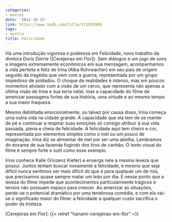 ```yaml
---
categories:
- movies
date: '2012-10-25'
link: https://www.imdb.com/title/tt1835980
tags:
- mostra
title: Felicidade
---
```


Há uma introdução vigorosa e poderosa em Felicidade, novo trabalho da diretora Doris Dörrie ([Cerejeiras em Flor]). Sem diálogos e um jogo de sons e imagens extremamente econômicos em sua mensagem, acompanhamos a vida perfeita e feliz de Irina (Alba Rohrwacher) em seu país de origem seguido da tragédia que vem com a guerra, representada por um grupo impiedoso de soldados. O choque de realidades é intenso, mas em poucos momentos aliviado com a visão de um cervo, que representa não apenas a última visão de Irina e sua terra natal, mas a capacidade do filme de amenizar passagens fortes de sua história, uma virtude e ao mesmo tempo a sua maior fraqueza.

Mesmo debilitada emocionalmente, ou talvez por causa disso, Irina começa uma outra vida na cidade grande. A capacidade que ela tem de se manter de pé e continuar a respirar suas emoções só consigo atribuir à sua vida passada, plena e cheia de felicidade. A felicidade aqui tem cheiro e cor, representada por elementos simples como o mel ou um pouco de imaginação. Irina diz se alimentar de mel por ser uma abelha. Lembramos do enxame de sua fazenda fugindo dos tiros de canhão. O texto visual do filme é sempre forte e sutil como esse exemplo.

Irina conhece Kalle (Vinzenz Kiefer) e enxerga nele a mesma leveza que possui. Juntos tentam buscar novamente a felicidade, e mesmo que seja difícil nunca sentimos ser mais difícil do que é para qualquer um de nós, que precisamos quase sempre matar um leão por dia. É nesse ponto que a leveza do filme impede que acontecimentos particularmente trágicos e tensos não possuam espaço para crescer. Ao amenizar as situações, perde-se o potencial dramático por uma tenebrosa comédia, e com ela vai-se o significado maior do filme: a felicidade a qualquer custo sacrifica o poder da tristeza.

[Cerejeiras em Flor]: {{< relref "hanami-cerejeiras-em-flor" >}}
